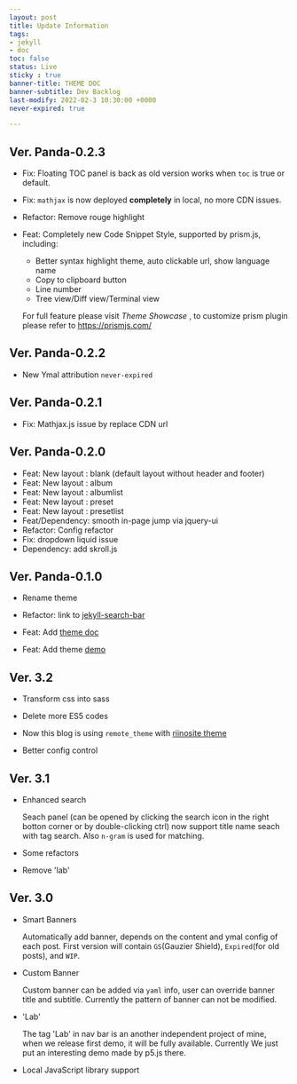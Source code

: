```yaml
---
layout: post
title: Update Information
tags: 
- jekyll 
- doc
toc: false
status: Live
sticky : true
banner-title: THEME DOC
banner-subtitle: Dev Backlog
last-modify: 2022-02-3 10:30:00 +0000
never-expired: true

---
```

## Ver. Panda-0.2.3

 - Fix: Floating TOC panel is back as old version works when `toc` is true or default.

 - Fix: `mathjax` is now deployed **completely** in local, no more CDN issues.

 - Refactor: Remove rouge highlight

 - Feat: Completely new Code Snippet Style, supported by prism.js, including:

   - Better syntax highlight theme, auto clickable url, show language name
   - Copy to clipboard button
   - Line number
   - Tree view/Diff view/Terminal view

   For full feature please visit *Theme Showcase* , to customize prism plugin please refer to https://prismjs.com/

   


## Ver. Panda-0.2.2 


 - New Ymal attribution `never-expired`

## Ver. Panda-0.2.1

 - Fix: Mathjax.js issue by replace CDN url



## Ver. Panda-0.2.0 

- Feat: New layout : blank (default layout without header and footer)
- Feat: New layout : album
- Feat: New layout : albumlist
- Feat: New layout : preset
- Feat: New layout : presetlist
- Feat/Dependency: smooth in-page jump via jquery-ui 
- Refactor: Config refactor
- Fix: dropdown liquid issue
- Dependency:  add skroll.js

## Ver. Panda-0.1.0

- Rename theme

- Refactor:  link to [jekyll-search-bar](https://github.com/sorphwer/jekyll-theme-panda)

- Feat: Add [theme doc](https://github.com/sorphwer/jekyll-theme-panda)

- Feat: Add theme [demo](https://riino.site/jekyll-theme-panda/)

## Ver. 3.2

- Transform css into sass

- Delete more ES5 codes

- Now this blog is using `remote_theme` with [riinosite theme](https://github.com/sorphwer/jekyll-theme-panda)

- Better config control



## Ver. 3.1

-  Enhanced search 
   
   Seach panel (can be opened by clicking the search icon in the right botton corner or by double-clicking ctrl) now support title name seach with tag search. Also `n-gram` is used for matching.

-  Some refactors

-  Remove 'lab'

## Ver. 3.0

-  Smart Banners

    Automatically add banner, depends on the content and ymal config of each post. First version will contain `GS`(Gauzier Shield), `Expired`(for old posts), and `WIP`.

-  Custom Banner

    Custom banner can be added via `yaml` info, user can override banner title and subtitle. Currently the pattern of banner can not be modified.

-  'Lab'

    The tag 'Lab' in nav bar is an another independent project of mine, when we release first demo, it will be fully available. Currently We just put an interesting demo made by p5.js there.

-  Local JavaScript library support
